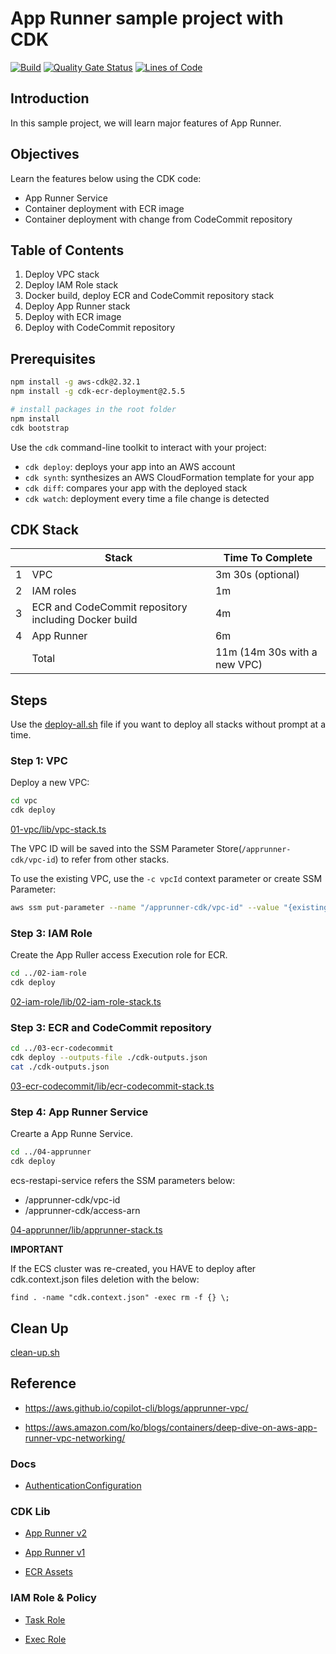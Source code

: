 # App Runner sample project with CDK

[![Build](https://github.com/DevSecOpsSamples/apprunner-cdk/actions/workflows/build.yml/badge.svg?branch=master)](https://github.com/DevSecOpsSamples/apprunner-cdk/actions/workflows/build.yml)
[![Quality Gate Status](https://sonarcloud.io/api/project_badges/measure?project=ContainerOnAWS_apprunner-cdk&metric=alert_status)](https://sonarcloud.io/summary/new_code?id=ContainerOnAWS_apprunner-cdk) [![Lines of Code](https://sonarcloud.io/api/project_badges/measure?project=ContainerOnAWS_apprunner-cdk&metric=ncloc)](https://sonarcloud.io/summary/new_code?id=ContainerOnAWS_apprunner-cdk)

## Introduction

In this sample project, we will learn major features of App Runner.

## Objectives

Learn the features below using the CDK code:

* App Runner Service
* Container deployment with ECR image
* Container deployment with change from CodeCommit repository

## Table of Contents

1. Deploy VPC stack
2. Deploy IAM Role stack
3. Docker build, deploy ECR and CodeCommit repository stack
4. Deploy App Runner stack
5. Deploy with ECR image
6. Deploy with CodeCommit repository

## Prerequisites

```bash
npm install -g aws-cdk@2.32.1
npm install -g cdk-ecr-deployment@2.5.5

# install packages in the root folder
npm install
cdk bootstrap
```

Use the `cdk` command-line toolkit to interact with your project:

* `cdk deploy`: deploys your app into an AWS account
* `cdk synth`: synthesizes an AWS CloudFormation template for your app
* `cdk diff`: compares your app with the deployed stack
* `cdk watch`: deployment every time a file change is detected

## CDK Stack

|   | Stack                            |  Time To Complete |
|---|----------------------------------|-------------------|
| 1 | VPC                              | 3m 30s (optional)     |
| 2 | IAM roles                        | 1m      |
| 3 | ECR and CodeCommit repository including Docker build    | 4m      |
| 4 | App Runner                       | 6m      |
|   | Total                            | 11m (14m 30s with a new VPC) |

## Steps

Use the [deploy-all.sh](./deploy-all.sh) file if you want to deploy all stacks without prompt at a time.

### Step 1: VPC

Deploy a new VPC:

```bash
cd vpc
cdk deploy
```

[01-vpc/lib/vpc-stack.ts](./01-vpc/lib/vpc-stack.ts)

The VPC ID will be saved into the SSM Parameter Store(`/apprunner-cdk/vpc-id`) to refer from other stacks.

To use the existing VPC, use the `-c vpcId` context parameter or create SSM Parameter:

```bash
aws ssm put-parameter --name "/apprunner-cdk/vpc-id" --value "{existing-vpc-id}" --type String 
```

### Step 3: IAM Role

Create the App Ruller access Execution role for ECR.

```bash
cd ../02-iam-role
cdk deploy 
```

[02-iam-role/lib/02-iam-role-stack.ts](./02-iam-role/lib/02-iam-role-stack.ts)

### Step 3: ECR and CodeCommit repository

```bash
cd ../03-ecr-codecommit
cdk deploy --outputs-file ./cdk-outputs.json
cat ./cdk-outputs.json 
```

[03-ecr-codecommit/lib/ecr-codecommit-stack.ts](./03-ecr-codecommit/lib/ecr-codecommit-stack.ts)

### Step 4: App Runner Service

Crearte a App Runne Service.

```bash
cd ../04-apprunner
cdk deploy 
```

ecs-restapi-service refers the SSM parameters below:

* /apprunner-cdk/vpc-id
* /apprunner-cdk/access-arn

[04-apprunner/lib/apprunner-stack.ts](./04-apprunner/lib/apprunner-stack.ts)

**IMPORTANT**

If the ECS cluster was re-created, you HAVE to deploy after cdk.context.json files deletion with the below:

`find . -name "cdk.context.json" -exec rm -f {} \;`

## Clean Up

[clean-up.sh](./clean-up.sh)

## Reference

* https://aws.github.io/copilot-cli/blogs/apprunner-vpc/

* https://aws.amazon.com/ko/blogs/containers/deep-dive-on-aws-app-runner-vpc-networking/

### Docs

* [AuthenticationConfiguration](https://docs.aws.amazon.com/apprunner/latest/api/API_AuthenticationConfiguration.html)

### CDK Lib

* [App Runner v2](https://docs.aws.amazon.com/cdk/api/v2/docs/aws-cdk-lib.aws_apprunner-readme.html)

* [App Runner v1](https://www.npmjs.com/package/@aws-cdk/aws-apprunner)

* [ECR Assets](https://docs.aws.amazon.com/cdk/api/v2/docs/aws-cdk-lib.aws_ecr_assets-readme.html)

### IAM Role & Policy

* [Task Role](https://docs.aws.amazon.com/AmazonECS/latest/developerguide/task-iam-roles.html)

* [Exec Role](https://docs.aws.amazon.com/AmazonECS/latest/developerguide/ecs-exec.html)
